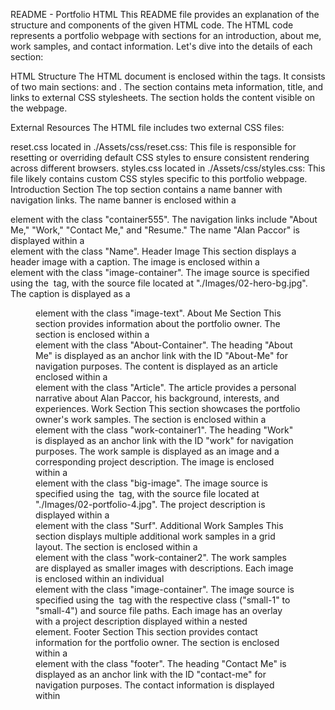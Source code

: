 README - Portfolio HTML
This README file provides an explanation of the structure and components of the given HTML code. The HTML code represents a portfolio webpage with sections for an introduction, about me, work samples, and contact information. Let's dive into the details of each section:

HTML Structure
The HTML document is enclosed within the <html> tags. It consists of two main sections: <head> and <body>. The <head> section contains meta information, title, and links to external CSS stylesheets. The <body> section holds the content visible on the webpage.

External Resources
The HTML file includes two external CSS files:

reset.css located in ./Assets/css/reset.css: This file is responsible for resetting or overriding default CSS styles to ensure consistent rendering across different browsers.
styles.css located in ./Assets/css/styles.css: This file likely contains custom CSS styles specific to this portfolio webpage.
Introduction Section
The top section contains a name banner with navigation links. The name banner is enclosed within a <div> element with the class "container555".
The navigation links include "About Me," "Work," "Contact Me," and "Resume."
The name "Alan Paccor" is displayed within a <div> element with the class "Name".
Header Image
This section displays a header image with a caption.
The image is enclosed within a <div> element with the class "image-container".
The image source is specified using the <img> tag, with the source file located at "./Images/02-hero-bg.jpg".
The caption is displayed as a <figure> element with the class "image-text".
About Me Section
This section provides information about the portfolio owner.
The section is enclosed within a <div> element with the class "About-Container".
The heading "About Me" is displayed as an anchor link with the ID "About-Me" for navigation purposes.
The content is displayed as an article enclosed within a <div> element with the class "Article".
The article provides a personal narrative about Alan Paccor, his background, interests, and experiences.
Work Section
This section showcases the portfolio owner's work samples.
The section is enclosed within a <div> element with the class "work-container1".
The heading "Work" is displayed as an anchor link with the ID "work" for navigation purposes.
The work sample is displayed as an image and a corresponding project description.
The image is enclosed within a <div> element with the class "big-image".
The image source is specified using the <img> tag, with the source file located at "./Images/02-portfolio-4.jpg".
The project description is displayed within a <div> element with the class "Surf".
Additional Work Samples
This section displays multiple additional work samples in a grid layout.
The section is enclosed within a <div> element with the class "work-container2".
The work samples are displayed as smaller images with descriptions.
Each image is enclosed within an individual <div> element with the class "image-container".
The image source is specified using the <img> tag with the respective class ("small-1" to "small-4") and source file paths.
Each image has an overlay with a project description displayed within a nested <div> element.
Footer Section
This section provides contact information for the portfolio owner.
The section is enclosed within a <footer> element with the class "footer".
The heading "Contact Me" is displayed as an anchor link with the ID "contact-me" for navigation purposes.
The contact information is displayed within